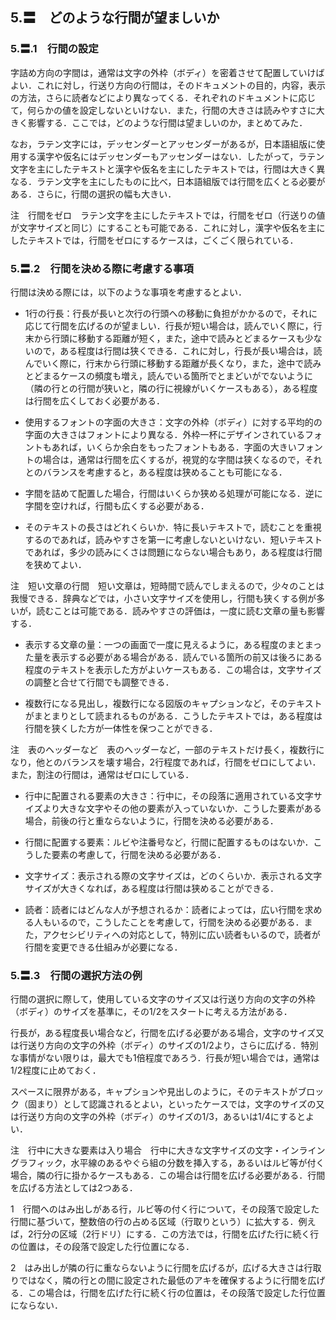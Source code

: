 
## 5.〓　どのような行間が望ましいか

### 5.〓.1　行間の設定

字詰め方向の字間は，通常は文字の外枠（ボディ）を密着させて配置していけばよい．これに対し，行送り方向の行間は，そのドキュメントの目的，内容，表示の方法，さらに読者などにより異なってくる．それぞれのドキュメントに応じて，何らかの値を設定しないといけない．また，行間の大きさは読みやすさに大きく影響する．ここでは，どのような行間は望ましいのか，まとめてみた．

なお，ラテン文字には，デッセンダーとアッセンダーがあるが，日本語組版に使用する漢字や仮名にはデッセンダーもアッセンダーはない．したがって，ラテン文字を主にしたテキストと漢字や仮名を主にしたテキストでは，行間は大きく異なる．ラテン文字を主にしたものに比べ，日本語組版では行間を広くとる必要がある．さらに，行間の選択の幅も大きい．

注　行間をゼロ　ラテン文字を主にしたテキストでは，行間をゼロ（行送りの値が文字サイズと同じ）にすることも可能である．これに対し，漢字や仮名を主にしたテキストでは，行間をゼロにするケースは，ごくごく限られている．

### 5.〓.2　行間を決める際に考慮する事項

行間は決める際には，以下のような事項を考慮するとよい．

- 1行の行長：行長が長いと次行の行頭への移動に負担がかかるので，それに応じて行間を広げるのが望ましい．行長が短い場合は，読んでいく際に，行末から行頭に移動する距離が短く，また，途中で読みとどまるケースも少ないので，ある程度は行間は狭くできる．これに対し，行長が長い場合は，読んでいく際に，行末から行頭に移動する距離が長くなり，また，途中で読みとどまるケースの頻度も増え，読んでいる箇所でとまどいがでないように（隣の行との行間が狭いと，隣の行に視線がいくケースもある），ある程度は行間を広くしておく必要がある．

- 使用するフォントの字面の大きさ：文字の外枠（ボディ）に対する平均的の字面の大きさはフォントにより異なる．外枠一杯にデザインされているフォントもあれば，いくらか余白をもったフォントもある．字面の大きいフォントの場合は，通常は行間を広くするが，視覚的な字間は狭くなるので，それとのバランスを考慮すると，ある程度は狭めることも可能になる．

- 字間を詰めて配置した場合，行間はいくらか狭める処理が可能になる．逆に字間を空ければ，行間も広くする必要がある．

- そのテキストの長さはどれくらいか．特に長いテキストで，読むことを重視するのであれば，読みやすさを第一に考慮しないといけない．短いテキストであれば，多少の読みにくさは問題にならない場合もあり，ある程度は行間を狭めてよい．

注　短い文章の行間　短い文章は，短時間で読んでしまえるので，少々のことは我慢できる．辞典などでは，小さい文字サイズを使用し，行間も狭くする例が多いが，読むことは可能である．読みやすさの評価は，一度に読む文章の量も影響する．

- 表示する文章の量：一つの画面で一度に見えるように，ある程度のまとまった量を表示する必要がある場合がある．読んでいる箇所の前又は後ろにある程度のテキストを表示した方がよいケースもある．この場合は，文字サイズの調整と合せて行間でも調整できる．

- 複数行になる見出し，複数行になる図版のキャプションなど，そのテキストがまとまりとして読まれるものがある．こうしたテキストでは，ある程度は行間を狭くした方が一体性を保つことができる．

注　表のヘッダーなど　表のヘッダーなど，一部のテキストだけ長く，複数行になり，他とのバランスを壊す場合，2行程度であれば，行間をゼロにしてよい．また，割注の行間は，通常はゼロにしている．

- 行中に配置される要素の大きさ：行中に，その段落に適用されている文字サイズより大きな文字やその他の要素が入っていないか．こうした要素がある場合，前後の行と重ならないように，行間を決める必要がある．

- 行間に配置する要素：ルビや注番号など，行間に配置するものはないか．こうした要素の考慮して，行間を決める必要がある．

- 文字サイズ：表示される際の文字サイズは，どのくらいか．表示される文字サイズが大きくなれば，ある程度は行間は狭めることができる．

- 読者：読者にはどんな人が予想されるか：読者によっては，広い行間を求める人もいるので，こうしたことを考慮して，行間を決める必要がある．また，アクセシビリティへの対応として，特別に広い読者もいるので，読者が行間を変更できる仕組みが必要になる．

### 5.〓.3　行間の選択方法の例

行間の選択に際して，使用している文字のサイズ又は行送り方向の文字の外枠（ボディ）のサイズを基準に，その1/2をスタートに考える方法がある．

行長が，ある程度長い場合など，行間を広げる必要がある場合，文字のサイズ又は行送り方向の文字の外枠（ボディ）のサイズの1/2より，さらに広げる．特別な事情がない限りは，最大でも1倍程度であろう．行長が短い場合では，通常は1/2程度に止めておく．

スペースに限界がある，キャプションや見出しのように，そのテキストがブロック（固まり）として認識されるとよい，といったケースでは，文字のサイズの又は行送り方向の文字の外枠（ボディ）のサイズの1/3，あるいは1/4にするとよい．

注　行中に大きな要素は入り場合　行中に大きな文字サイズの文字・インライングラフィック，水平線のあるやぐら組の分数を挿入する，あるいはルビ等が付く場合，隣の行に掛かるケースもある．この場合は行間を広げる必要がある．行間を広げる方法としては2つある．

1　行間へのはみ出しがある行，ルビ等の付く行について，その段落で設定した行間に基づいて，整数倍の行の占める区域（行取りという）に拡大する．例えば，2行分の区域（2行ドリ）にする．この方法では，行間を広げた行に続く行の位置は，その段落で設定した行位置になる．

2　はみ出しが隣の行に重ならないように行間を広げるが，広げる大きさは行取りではなく，隣の行との間に設定された最低のアキを確保するように行間を広げる．この場合は，行間を広げた行に続く行の位置は，その段落で設定した行位置にならない．

